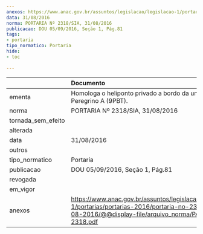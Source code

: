 ```yaml
---
anexos: https://www.anac.gov.br/assuntos/legislacao/legislacao-1/portarias/portarias-2016/portaria-no-2318-sia-31-08-2016/@@display-file/arquivo_norma/PA2016-2318.pdf
data: 31/08/2016
norma: PORTARIA Nº 2318/SIA, 31/08/2016
publicacao: DOU 05/09/2016, Seção 1, Pág.81
tags:
- portaria
tipo_normatico: Portaria
hide: 
- toc 
 
---
```


|                    | Documento                                                                                                                                                      |
|:-------------------|:---------------------------------------------------------------------------------------------------------------------------------------------------------------|
| ementa             | Homologa o heliponto privado a bordo da unidade Peregrino A (9PBT).                                                                                            |
| norma              | PORTARIA Nº 2318/SIA, 31/08/2016                                                                                                                               |
| tornada_sem_efeito |                                                                                                                                                                |
| alterada           |                                                                                                                                                                |
| data               | 31/08/2016                                                                                                                                                     |
| outros             |                                                                                                                                                                |
| tipo_normatico     | Portaria                                                                                                                                                       |
| publicacao         | DOU 05/09/2016, Seção 1, Pág.81                                                                                                                                |
| revogada           |                                                                                                                                                                |
| em_vigor           |                                                                                                                                                                |
| anexos             | https://www.anac.gov.br/assuntos/legislacao/legislacao-1/portarias/portarias-2016/portaria-no-2318-sia-31-08-2016/@@display-file/arquivo_norma/PA2016-2318.pdf |
